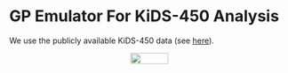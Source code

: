 # GP Emulator For KiDS-450 Analysis 

We use the publicly available KiDS-450 data (see <a href="http://kids.strw.leidenuniv.nl/sciencedata.php">here</a>). 

<p align="center"><img src="https://rawgit.com/Harry45/semi_gp/master/svgs/ac02e3a7f3eba74e76e9936be3354e5a.svg?invert_in_darkmode" align=middle width=67.6209468pt height=19.9563243pt/></p>